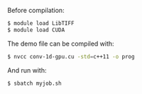 Before compilation:
```bash
$ module load LibTIFF
$ module load CUDA
```

The demo file can be compiled with:
```bash
$ nvcc conv-1d-gpu.cu -std=c++11 -o prog
```

And run with:
```bash
$ sbatch myjob.sh
```
